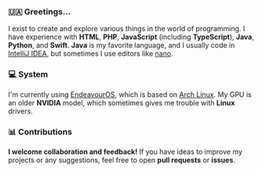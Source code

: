 ### 🇺🇦 Greetings...

I exist to create and explore various things in the world of programming. I have experience with **HTML**, **PHP**, **JavaScript** (including **TypeScript**), **Java**, **Python**, and **Swift**. **Java** is my favorite language, and I usually code in [IntelliJ IDEA](https://www.jetbrains.com/idea/), but sometimes I use editors like [nano](https://en.wikipedia.org/wiki/GNU_nano).

### :computer: System

I'm currently using [EndeavourOS](https://endeavouros.com/), which is based on [Arch Linux](https://archlinux.org/). My GPU is an older **NVIDIA** model, which sometimes gives me trouble with **Linux** drivers.

### :bar_chart: Contributions

**I welcome collaboration and feedback!** If you have ideas to improve my projects or any suggestions, feel free to open **pull requests** or **issues**.
